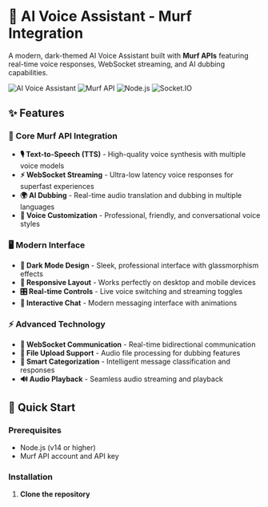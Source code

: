 # 🎤 AI Voice Assistant - Murf Integration

A modern, dark-themed AI Voice Assistant built with **Murf APIs** featuring real-time voice responses, WebSocket streaming, and AI dubbing capabilities.

![AI Voice Assistant](https://img.shields.io/badge/AI-Voice%20Assistant-blue)
![Murf API](https://img.shields.io/badge/Murf-API%20Integration-green)
![Node.js](https://img.shields.io/badge/Node.js-Backend-brightgreen)
![Socket.IO](https://img.shields.io/badge/Socket.IO-Real--time-red)

## ✨ Features

### 🎯 Core Murf API Integration
- **🎙️ Text-to-Speech (TTS)** - High-quality voice synthesis with multiple voice models
- **⚡ WebSocket Streaming** - Ultra-low latency voice responses for superfast experiences
- **🌍 AI Dubbing** - Real-time audio translation and dubbing in multiple languages
- **🎨 Voice Customization** - Professional, friendly, and conversational voice styles

### 🖥️ Modern Interface
- **🌙 Dark Mode Design** - Sleek, professional interface with glassmorphism effects
- **📱 Responsive Layout** - Works perfectly on desktop and mobile devices  
- **🎛️ Real-time Controls** - Live voice switching and streaming toggles
- **💬 Interactive Chat** - Modern messaging interface with animations

### ⚡ Advanced Technology
- **🔌 WebSocket Communication** - Real-time bidirectional communication
- **📁 File Upload Support** - Audio file processing for dubbing features
- **🧠 Smart Categorization** - Intelligent message classification and responses
- **🔊 Audio Playback** - Seamless audio streaming and playback

## 🚀 Quick Start

### Prerequisites
- Node.js (v14 or higher)
- Murf API account and API key

### Installation

1. **Clone the repository**
